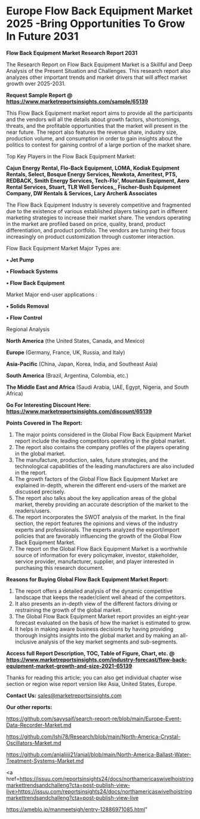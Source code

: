 # Europe Flow Back Equipment Market 2025 -Bring Opportunities To Grow In Future 2031

<strong>Flow Back Equipment Market Research Report 2031</strong>

The Research Report on Flow Back Equipment Market is a Skillful and Deep Analysis of the Present Situation and Challenges. This research report also analyzes other important trends and market drivers that will affect market growth over 2025-2031.

<strong>Request Sample Report @ <a href=https://www.marketreportsinsights.com/sample/65139>https://www.marketreportsinsights.com/sample/65139</a></strong>

This Flow Back Equipment market report aims to provide all the participants and the vendors will all the details about growth factors, shortcomings, threats, and the profitable opportunities that the market will present in the near future. The report also features the revenue share, industry size, production volume, and consumption in order to gain insights about the politics to contest for gaining control of a large portion of the market share.

Top Key Players in the Flow Back Equipment Market:

<strong>Cajun Energy Rental, Flo-Back Equipment, LOMA, Kodiak Equipment Rentals, Select, Bosque Energy Services, Newkota, Ameritest, PTS, REDBACK, Smith Energy Services, Tech-Flo&#39;, Mountain Equipment, Aero Rental Services, Stuart, TLR Well Services,, Fischer-Bush Equipment Company, DW Rentals & Services, Lary Archer& Associates</strong>

The Flow Back Equipment Industry is severely competitive and fragmented due to the existence of various established players taking part in different marketing strategies to increase their market share. The vendors operating in the market are profiled based on price, quality, brand, product differentiation, and product portfolio. The vendors are turning their focus increasingly on product customization through customer interaction.

Flow Back Equipment Market Major Types are:

<strong>• Jet Pump

• Flowback Systems

• Flow Back Equipment</strong>

Market Major end-user applications :

<strong>• Solids Removal

• Flow Control</strong>

Regional Analysis

</u><strong><b>North America</b></strong> (the United States, Canada, and Mexico)

<strong><b>Europe </b></strong>(Germany, France, UK, Russia, and Italy)

<strong><b>Asia-Pacific</b></strong> (China, Japan, Korea, India, and Southeast Asia)

<strong><b>South America</b></strong> (Brazil, Argentina, Colombia, etc.)

<strong><b>The Middle East and Africa</b></strong> (Saudi Arabia, UAE, Egypt, Nigeria, and South Africa)

<strong>Go For Interesting Discount Here: <a href=https://www.marketreportsinsights.com/discount/65139>https://www.marketreportsinsights.com/discount/65139</a></strong>

<strong>Points Covered in The Report:</strong>
<ol>
  <li>The major points considered in the Global Flow Back Equipment Market report include the leading competitors operating in the global market.</li>
  <li>The report also contains the company profiles of the players operating in the global market.</li>
  <li>The manufacture, production, sales, future strategies, and the technological capabilities of the leading manufacturers are also included in the report.</li>
  <li>The growth factors of the Global Flow Back Equipment Market are explained in-depth, wherein the different end-users of the market are discussed precisely.</li>
  <li>The report also talks about the key application areas of the global market, thereby providing an accurate description of the market to the readers/users.</li>
  <li>The report incorporates the SWOT analysis of the market. In the final section, the report features the opinions and views of the industry experts and professionals. The experts analyzed the export/import policies that are favorably influencing the growth of the Global Flow Back Equipment Market.</li>
  <li>The report on the Global Flow Back Equipment Market is a worthwhile source of information for every policymaker, investor, stakeholder, service provider, manufacturer, supplier, and player interested in purchasing this research document.</li>
</ol>
<strong>Reasons for Buying Global Flow Back Equipment Market Report:</strong>

<ol>
  <li>The report offers a detailed analysis of the dynamic competitive landscape that keeps the reader/client well ahead of the competitors.</li>
  <li>It also presents an in-depth view of the different factors driving or restraining the growth of the global market.</li>
  <li>The Global Flow Back Equipment Market report provides an eight-year forecast evaluated on the basis of how the market is estimated to grow.</li>
  <li>It helps in making aware business decisions by having providing thorough insights insights into the global market and by making an all-inclusive analysis of the key market segments and sub-segments.</li>
</ol>
<strong>Access full Report Description, TOC, Table of Figure, Chart, etc. @ <a href=https://www.marketreportsinsights.com/industry-forecast/flow-back-equipment-market-growth-and-size-2021-65139>https://www.marketreportsinsights.com/industry-forecast/flow-back-equipment-market-growth-and-size-2021-65139</a></strong>


Thanks for reading this article; you can also get individual chapter wise section or region wise report version like Asia, United States, Europe.

<strong>Contact Us:</strong>
sales@marketreportsinsights.com

<strong>Our other reports:</strong>

<a href=https://github.com/sayysaif/search-report-re/blob/main/Europe-Event-Data-Recorder-Market.md>https://github.com/sayysaif/search-report-re/blob/main/Europe-Event-Data-Recorder-Market.md</a>

<a href=https://github.com/Ishi78/Research/blob/main/North-America-Crystal-Oscillators-Market.md>https://github.com/Ishi78/Research/blob/main/North-America-Crystal-Oscillators-Market.md</a>

<a href=https://github.com/anjaliiii21/anjal/blob/main/North-America-Ballast-Water-Treatment-Systems-Market.md>https://github.com/anjaliiii21/anjal/blob/main/North-America-Ballast-Water-Treatment-Systems-Market.md</a>

<a href=https://issuu.com/reportsinsights24/docs/northamericaswivelhoistringmarkettrendsandchalleng?cta=post-publish-view-live>https://issuu.com/reportsinsights24/docs/northamericaswivelhoistringmarkettrendsandchalleng?cta=post-publish-view-live</a>

<a href=https://ameblo.jp/manmeetsigh/entry-12886971085.html>https://ameblo.jp/manmeetsigh/entry-12886971085.html</a>"
